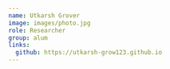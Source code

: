 ```yaml
---
name: Utkarsh Grover
image: images/photo.jpg
role: Researcher
group: alum
links:
  github: https://utkarsh-grow123.github.io
---
```


